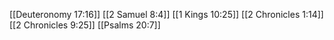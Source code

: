 [[Deuteronomy 17:16]]
[[2 Samuel 8:4]]
[[1 Kings 10:25]]
[[2 Chronicles 1:14]]
[[2 Chronicles 9:25]]
[[Psalms 20:7]]
